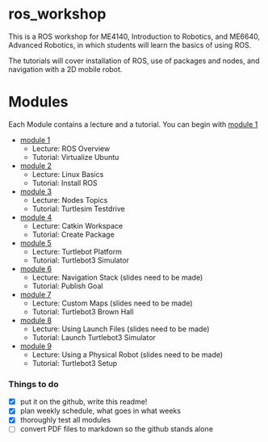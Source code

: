 # ros_workshop
This is a ROS workshop for ME4140, Introduction to Robotics, and ME6640, Advanced Robotics, in which students will learn the basics of using ROS.

The tutorials will cover installation of ROS, use of packages and nodes, and navigation with a 2D mobile robot. 

# Modules 

Each Module contains a lecture and a tutorial. You can begin with [module 1](module1/) 

- [module 1](module1/) 
  - Lecture: ROS Overview
  - Tutorial: Virtualize Ubuntu
- [module 2](module2/) 
  - Lecture: Linux Basics
  - Tutorial: Install ROS
- [module 3](module3/) 
  - Lecture: Nodes Topics
  - Tutorial: Turtlesim Testdrive
- [module 4](module4/) 
  - Lecture: Catkin Workspace
  - Tutorial: Create Package
- [module 5](module5/) 
  - Lecture: Turtlebot Platform
  - Tutorial: Turtlebot3 Simulator 
- [module 6](module6/) 
  - Lecture: Navigation Stack (slides need to be made)
  - Tutorial: Publish Goal
- [module 7](module7/) 
  - Lecture: Custom Maps (slides need to be made)
  - Tutorial: Turtlebot3 Brown Hall
- [module 8](module8) 
  - Lecture: Using Launch Files (slides need to be made)
  - Tutorial: Launch Turtlebot3 Simulator
- [module 9](module9/) 
  - Lecture: Using a Physical Robot (slides need to be made)
  - Tutorial: Turtlebot3 Setup



### Things to do

- [x] put it on the github, write this readme!
- [x] plan weekly schedule, what goes in what weeks
- [x] thoroughly test all modules
- [ ] convert PDF files to markdown so the github stands alone  	
